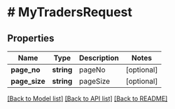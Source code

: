 # # MyTradersRequest

## Properties

Name | Type | Description | Notes
------------ | ------------- | ------------- | -------------
**page_no** | **string** | pageNo | [optional]
**page_size** | **string** | pageSize | [optional]

[[Back to Model list]](../../README.md#models) [[Back to API list]](../../README.md#endpoints) [[Back to README]](../../README.md)
